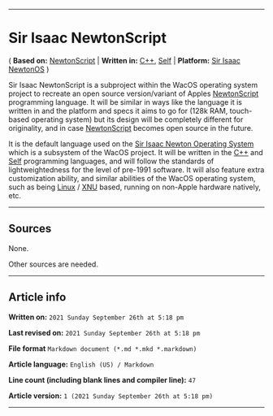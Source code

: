  
***

# Sir Isaac NewtonScript

( **Based on:** [NewtonScript](https://github.com/seanpm2001/WacOS/wiki/NewtonScript/) | **Written in:** [C++](https://github.com/seanpm2001/WacOS/wiki/C-Plus-Plus/), [Self](https://github.com/seanpm2001/WacOS/wiki/Self/) | **Platform:** [Sir Isaac NewtonOS](https://github.com/seanpm2001/WacOS/wiki/Sir-Isaac-NewtonOS/) )

Sir Isaac NewtonScript is a subproject within the WacOS operating system project to recreate an open source version/variant of Apples [NewtonScript](https://github.com/seanpm2001/WacOS/wiki/NewtonScript/) programming language. It will be similar in ways like the language it is written in and the platform and specs it aims to go for (128k RAM, touch-based operating system) but its design will be completely different for originality, and in case [NewtonScript](https://github.com/seanpm2001/WacOS/wiki/NewtonScript/) becomes open source in the future.

It is the default language used on the [Sir Isaac Newton Operating System](https://github.com/seanpm2001/WacOS/wiki/Sir-Isaac-NewtonOS/) which is a subsystem of the WacOS project. It will be written in the [C++](https://github.com/seanpm2001/WacOS/wiki/C-Plus-Plus/) and [Self](https://github.com/seanpm2001/WacOS/wiki/Self/) programming languages, and will follow the standards of lightweightedness for the level of pre-1991 software. It will also feature extra customization ability, and similar abilities of the WacOS operating system, such as being [Linux](https://github.com/seanpm2001/WacOS/wiki/Linux/) / [XNU](https://github.com/seanpm2001/WacOS/wiki/XNU/) based, running on non-Apple hardware natively, etc.

<!-- **This article is a modified copy of its Wikipedia counterpart and needs to be rewritten for originality.** !-->

***

## Sources

None.

Other sources are needed. <!-- and this article needs LOTS of improvement and original work to prevent it from being half a copy and paste from Wikipedia. !-->

***

## Article info

**Written on:** `2021 Sunday September 26th at 5:18 pm`

**Last revised on:** `2021 Sunday September 26th at 5:18 pm`

**File format** `Markdown document (*.md *.mkd *.markdown)`

**Article language:** `English (US) / Markdown`

**Line count (including blank lines and compiler line):** `47`

**Article version:** `1 (2021 Sunday September 26th at 5:18 pm)`

***

<!-- Tools

Quick copy and paste

https://github.com/seanpm2001/WacOS/wiki/

!-->

